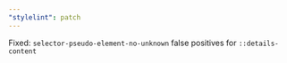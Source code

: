 ```yaml
---
"stylelint": patch
---
```


Fixed: `selector-pseudo-element-no-unknown` false positives for `::details-content`
